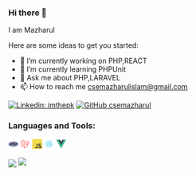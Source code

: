 ### Hi there 👋

I am Mazharul 

Here are some ideas to get you started:

- 🔭 I’m currently working on PHP,REACT
- 🌱 I’m currently learning PHPUnit
- 💬 Ask me about PHP,LARAVEL
- 📫 How to reach me csemazharulislam@gmail.com

<p>
<a href="https://www.linkedin.com/in/mazharul-islam-b9103816b/" rel="nofollow"><img src="https://camo.githubusercontent.com/0ef3a693eae15e40c18cb18892caf8b58afae789b64b7d35c488e58f2e5e0100/68747470733a2f2f696d672e736869656c64732e696f2f62616467652f2d696d746865706b2d626c75653f7374796c653d666c61742d737175617265266c6f676f3d4c696e6b6564696e266c6f676f436f6c6f723d7768697465266c696e6b3d68747470733a2f2f7777772e6c696e6b6564696e2e636f6d2f696e2f696d746865706b2f" alt="Linkedin: imthepk" data-canonical-src="https://img.shields.io/badge/-imthepk-blue?style=flat-square&amp;logo=Linkedin&amp;logoColor=white&amp;link=https://www.linkedin.com/in/imthepk/" style="max-width:100%;"></a>
<a href="https://github.com/csemazharul/"><img src="https://camo.githubusercontent.com/a87ab1527ff51626b6cd794ebcde5b0c0274fe5702ae275aefb0cf548b41e925/68747470733a2f2f696d672e736869656c64732e696f2f6769746875622f666f6c6c6f776572732f69616d706177616e3f6c6162656c3d666f6c6c6f77267374796c653d736f6369616c" alt="GitHub csemazharul" data-canonical-src="https://img.shields.io/github/followers/csemazharul?label=follow&amp;style=social" style="max-width:100%;"></a></p>

<h3>Languages and Tools:</h3>

<p>
  <code><a target="_blank" rel="noopener noreferrer" href="https://raw.githubusercontent.com/github/explore/80688e429a7d4ef2fca1e82350fe8e3517d3494d/topics/php/php.png"><img height="20" src="https://raw.githubusercontent.com/github/explore/80688e429a7d4ef2fca1e82350fe8e3517d3494d/topics/php/php.png"></a></code>
  <code><a target="_blank" rel="noopener noreferrer" href="https://raw.githubusercontent.com/github/explore/80688e429a7d4ef2fca1e82350fe8e3517d3494d/topics/laravel/laravel.png"><img height="20" src="https://raw.githubusercontent.com/github/explore/80688e429a7d4ef2fca1e82350fe8e3517d3494d/topics/laravel/laravel.png" style="max-width:100%;"></a></code>
<code><a target="_blank" rel="noopener noreferrer" href="https://raw.githubusercontent.com/github/explore/80688e429a7d4ef2fca1e82350fe8e3517d3494d/topics/javascript/javascript.png"><img height="20" src="https://raw.githubusercontent.com/github/explore/80688e429a7d4ef2fca1e82350fe8e3517d3494d/topics/javascript/javascript.png" style="max-width:100%;"></a></code>
  <code><a target="_blank" rel="noopener noreferrer" href="https://raw.githubusercontent.com/github/explore/80688e429a7d4ef2fca1e82350fe8e3517d3494d/topics/react/react.png"><img height="20" src="https://raw.githubusercontent.com/github/explore/80688e429a7d4ef2fca1e82350fe8e3517d3494d/topics/react/react.png" style="max-width:100%;"></a></code>
<code><a target="_blank" rel="noopener noreferrer" href="https://raw.githubusercontent.com/github/explore/80688e429a7d4ef2fca1e82350fe8e3517d3494d/topics/vue/vue.png"><img height="20" src="https://raw.githubusercontent.com/github/explore/80688e429a7d4ef2fca1e82350fe8e3517d3494d/topics/vue/vue.png" style="max-width:100%;"></a></code>
</p>
<img align="center" src="https://camo.githubusercontent.com/09052184451649d6ecea9a14428b3336d0da6977669057b44329ebb8356ac497/68747470733a2f2f6769746875622d726561646d652d73746174732e76657263656c2e6170702f6170692f746f702d6c616e67732f3f757365726e616d653d69616d706177616e267468656d653d6c6967687426686964655f6c616e67735f62656c6f773d31" data-canonical-src="https://github-readme-stats.vercel.app/api/top-langs/?username=csemazharul&amp;theme=light&amp;hide_langs_below=1" style="max-width:100%;">

<img   src="https://github-readme-stats.vercel.app/api?username=csemazharul&&show_icons=true&theme=light"/>
